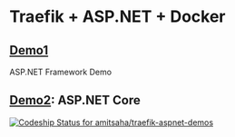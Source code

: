 # Traefik + ASP.NET + Docker

## [Demo1](./demo1)

ASP.NET Framework Demo

## [Demo2](./demo2): ASP.NET Core

[ ![Codeship Status for amitsaha/traefik-aspnet-demos](https://app.codeship.com/projects/5e1e9b40-d743-0136-f968-1a3619919e04/status?branch=master)](https://app.codeship.com/projects/317116)

